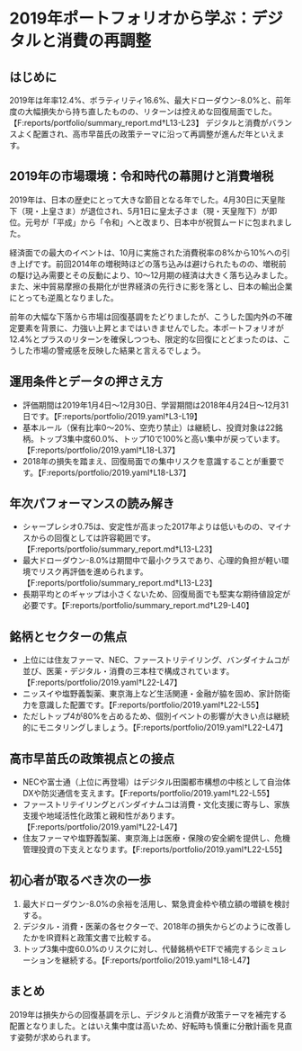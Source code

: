 # 2019年ポートフォリオから学ぶ：デジタルと消費の再調整

## はじめに
2019年は年率12.4%、ボラティリティ16.6%、最大ドローダウン-8.0%と、前年度の大幅損失から持ち直したものの、リターンは控えめな回復局面でした。【F:reports/portfolio/summary_report.md†L13-L23】 デジタルと消費がバランスよく配置され、高市早苗氏の政策テーマに沿って再調整が進んだ年といえます。

## 2019年の市場環境：令和時代の幕開けと消費増税
2019年は、日本の歴史にとって大きな節目となる年でした。4月30日に天皇陛下（現・上皇さま）が退位され、5月1日に皇太子さま（現・天皇陛下）が即位。元号が「平成」から「令和」へと改まり、日本中が祝賀ムードに包まれました。

経済面での最大のイベントは、10月に実施された消費税率の8%から10%への引き上げです。前回2014年の増税時ほどの落ち込みは避けられたものの、増税前の駆け込み需要とその反動により、10〜12月期の経済は大きく落ち込みました。また、米中貿易摩擦の長期化が世界経済の先行きに影を落とし、日本の輸出企業にとっても逆風となりました。

前年の大幅な下落から市場は回復基調をたどりましたが、こうした国内外の不確定要素を背景に、力強い上昇とまではいきませんでした。本ポートフォリオが12.4%とプラスのリターンを確保しつつも、限定的な回復にとどまったのは、こうした市場の警戒感を反映した結果と言えるでしょう。

## 運用条件とデータの押さえ方
- 評価期間は2019年1月4日〜12月30日、学習期間は2018年4月24日〜12月31日です。【F:reports/portfolio/2019.yaml†L3-L19】
- 基本ルール（保有比率0〜20%、空売り禁止）は継続し、投資対象は22銘柄。トップ3集中度60.0%、トップ10で100%と高い集中が戻っています。【F:reports/portfolio/2019.yaml†L18-L37】
- 2018年の損失を踏まえ、回復局面での集中リスクを意識することが重要です。【F:reports/portfolio/2019.yaml†L18-L37】

## 年次パフォーマンスの読み解き
- シャープレシオ0.75は、安定性が高まった2017年よりは低いものの、マイナスからの回復としては許容範囲です。【F:reports/portfolio/summary_report.md†L13-L23】
- 最大ドローダウン-8.0%は期間中で最小クラスであり、心理的負担が軽い環境でリスク再評価を進められます。【F:reports/portfolio/summary_report.md†L13-L23】
- 長期平均とのギャップは小さくないため、回復局面でも堅実な期待値設定が必要です。【F:reports/portfolio/summary_report.md†L29-L40】

## 銘柄とセクターの焦点
- 上位には住友ファーマ、NEC、ファーストリテイリング、バンダイナムコが並び、医薬・デジタル・消費の三本柱で構成されています。【F:reports/portfolio/2019.yaml†L22-L47】
- ニッスイや塩野義製薬、東京海上など生活関連・金融が脇を固め、家計防衛力を意識した配置です。【F:reports/portfolio/2019.yaml†L22-L55】
- ただしトップ4が80%を占めるため、個別イベントの影響が大きい点は継続的にモニタリングしましょう。【F:reports/portfolio/2019.yaml†L22-L47】

## 高市早苗氏の政策視点との接点
- NECや富士通（上位に再登場）はデジタル田園都市構想の中核として自治体DXや防災通信を支えます。【F:reports/portfolio/2019.yaml†L22-L55】
- ファーストリテイリングとバンダイナムコは消費・文化支援に寄与し、家族支援や地域活性化政策と親和性があります。【F:reports/portfolio/2019.yaml†L22-L47】
- 住友ファーマや塩野義製薬、東京海上は医療・保険の安全網を提供し、危機管理投資の下支えとなります。【F:reports/portfolio/2019.yaml†L22-L55】

## 初心者が取るべき次の一歩
1. 最大ドローダウン-8.0%の余裕を活用し、緊急資金枠や積立額の増額を検討する。
2. デジタル・消費・医薬の各セクターで、2018年の損失からどのように改善したかをIR資料と政策文書で比較する。
3. トップ3集中度60.0%のリスクに対し、代替銘柄やETFで補完するシミュレーションを継続する。【F:reports/portfolio/2019.yaml†L18-L47】

## まとめ
2019年は損失からの回復基調を示し、デジタルと消費が政策テーマを補完する配置となりました。とはいえ集中度は高いため、好転時も慎重に分散計画を見直す姿勢が求められます。
